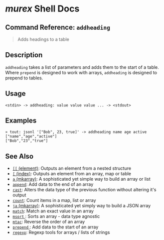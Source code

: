 # _murex_ Shell Docs

## Command Reference: `addheading` 

> Adds headings to a table

## Description

`addheading` takes a list of parameters and adds them to the start of a table.
Where `prepend` is designed to work with arrays, `addheading` is designed to
prepend to tables.

## Usage

    <stdin> -> addheading: value value value ... -> <stdout>

## Examples

    » tout: jsonl '["Bob", 23, true]' -> addheading name age active                                                                                   
    ["name","age","active"]
    ["Bob","23","true"]

## See Also

* [`[[` (element)](../commands/element.md):
  Outputs an element from a nested structure
* [`[` (index)](../commands/index.md):
  Outputs an element from an array, map or table
* [`a` (mkarray)](../commands/a.md):
  A sophisticated yet simple way to build an array or list
* [`append`](../commands/append.md):
  Add data to the end of an array
* [`cast`](../commands/cast.md):
  Alters the data type of the previous function without altering it's output
* [`count`](../commands/count.md):
  Count items in a map, list or array
* [`ja` (mkarray)](../commands/ja.md):
  A sophisticated yet simply way to build a JSON array
* [`match`](../commands/match.md):
  Match an exact value in an array
* [`msort` ](../commands/msort.md):
  Sorts an array - data type agnostic
* [`mtac`](../commands/mtac.md):
  Reverse the order of an array
* [`prepend` ](../commands/prepend.md):
  Add data to the start of an array
* [`regexp`](../commands/regexp.md):
  Regexp tools for arrays / lists of strings